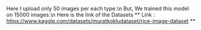 Here I upload only 50 images per each type.\n
But, We trained this model on 15000 images.\n
Here is the link of the Datasets ** Link : https://www.kaggle.com/datasets/muratkokludataset/rice-image-dataset **
